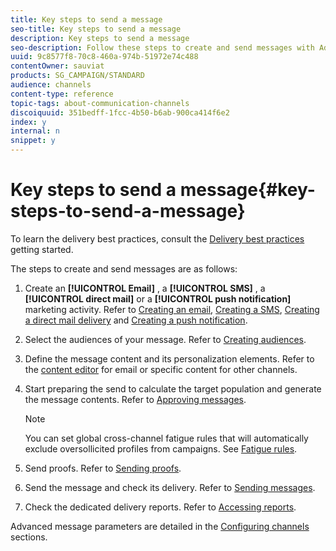 ```yaml
---
title: Key steps to send a message
seo-title: Key steps to send a message
description: Key steps to send a message
seo-description: Follow these steps to create and send messages with Adobe Campaign.
uuid: 9c8577f8-70c8-460a-974b-51972e74c488
contentOwner: sauviat
products: SG_CAMPAIGN/STANDARD
audience: channels
content-type: reference
topic-tags: about-communication-channels
discoiquuid: 351bedff-1fcc-4b50-b6ab-900ca414f6e2
index: y
internal: n
snippet: y
---
```


# Key steps to send a message{#key-steps-to-send-a-message}

To learn the delivery best practices, consult the [Delivery best practices](http://docs.campaign.adobe.com/doc/standard/getting_started/en/ACS_DeliveryBestPractices.html) getting started.

The steps to create and send messages are as follows:

1. Create an **[!UICONTROL Email]** , a **[!UICONTROL SMS]** , a **[!UICONTROL direct mail]** or a **[!UICONTROL push notification]** marketing activity. Refer to [Creating an email](../../channels/using/creating-an-email.md), [Creating a SMS](../../channels/using/creating-an-sms-message.md), [Creating a direct mail delivery](../../channels/using/creating-the-direct-mail.md) and [Creating a push notification](../../channels/using/preparing-and-sending-a-push-notification.md).
1. Select the audiences of your message. Refer to [Creating audiences](../../audiences/using/creating-audiences.md).
1. Define the message content and its personalization elements. Refer to the [content editor](../../designing/using/about-email-content-design.md) for email or specific content for other channels.
1. Start preparing the send to calculate the target population and generate the message contents. Refer to [Approving messages](../../sending/using/preparing-the-send.md).

   >[!NOTE]
   >
   >You can set global cross-channel fatigue rules that will automatically exclude oversollicited profiles from campaigns. See [Fatigue rules](../../administration/using/fatigue-rules.md).

1. Send proofs. Refer to [Sending proofs](../../sending/using/managing-test-profiles-and-sending-proofs.md#sending-proofs).
1. Send the message and check its delivery. Refer to [Sending messages](../../sending/using/confirming-the-send.md).
1. Check the dedicated delivery reports. Refer to [Accessing reports](../../reporting/using/about-dynamic-reports.md).

Advanced message parameters are detailed in the [Configuring channels](../../administration/using/about-channel-configuration.md) sections.
